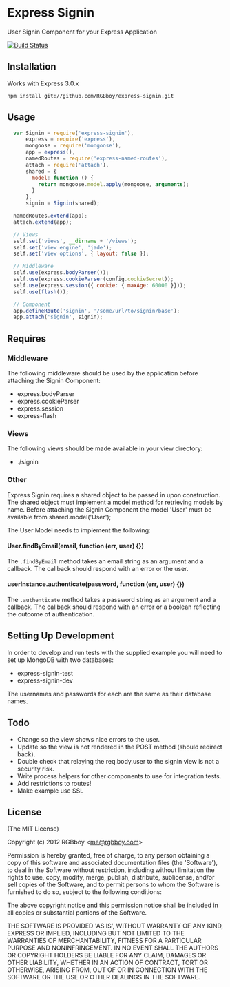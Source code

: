 # Express Signin

  User Signin Component for your Express Application

  [![Build Status](https://secure.travis-ci.org/RGBboy/express-signin.png)](http://travis-ci.org/RGBboy/express-signin)

## Installation

  Works with Express 3.0.x

    npm install git://github.com/RGBboy/express-signin.git

## Usage

``` javascript
  var Signin = require('express-signin'),
      express = require('express'),
      mongoose = require('mongoose'),
      app = express(),
      namedRoutes = require('express-named-routes'),
      attach = require('attach'),
      shared = {
        model: function () {
          return mongoose.model.apply(mongoose, arguments);
        }
      },
      signin = Signin(shared);

  namedRoutes.extend(app);
  attach.extend(app);

  // Views
  self.set('views', __dirname + '/views');
  self.set('view engine', 'jade');
  self.set('view options', { layout: false });

  // Middleware
  self.use(express.bodyParser());
  self.use(express.cookieParser(config.cookieSecret));
  self.use(express.session({ cookie: { maxAge: 60000 }}));
  self.use(flash());

  // Component
  app.defineRoute('signin', '/some/url/to/signin/base');
  app.attach('signin', signin);
```

## Requires

### Middleware

  The following middleware should be used by the application before attaching 
  the Signin Component:

  * express.bodyParser
  * express.cookieParser
  * express.session
  * express-flash

### Views

  The following views should be made available in your view directory:

  * ./signin

### Other

  Express Signin requires a shared object to be passed in upon construction.
  The shared object must implement a model method for retrieving models by name.
  Before attaching the Signin Component the model 'User' must be available
  from shared.model('User');

  The User Model needs to implement the following:

#### User.findByEmail(email, function (err, user) {})

  The `.findByEmail` method takes an email string as an argument and a 
  callback. The callback should respond with an error or the user.

#### userInstance.authenticate(password, function (err, user) {})

  The `.authenticate` method takes a password string as an argument and a 
  callback. The callback should respond with an error or a boolean 
  reflecting the outcome of authentication.

## Setting Up Development

  In order to develop and run tests with the supplied example you will 
  need to set up MongoDB with two databases:

  * express-signin-test
  * express-signin-dev

The usernames and passwords for each are the same as their database names.

## Todo

  * Change so the view shows nice errors to the user.
  * Update so the view is not rendered in the POST method (should redirect back).
  * Double check that relaying the req.body.user to the signin view is 
    not a security risk.
  * Write process helpers for other components to use for integration tests.
  * Add restrictions to routes!
  * Make example use SSL

## License 

(The MIT License)

Copyright (c) 2012 RGBboy &lt;me@rgbboy.com&gt;

Permission is hereby granted, free of charge, to any person obtaining
a copy of this software and associated documentation files (the
'Software'), to deal in the Software without restriction, including
without limitation the rights to use, copy, modify, merge, publish,
distribute, sublicense, and/or sell copies of the Software, and to
permit persons to whom the Software is furnished to do so, subject to
the following conditions:

The above copyright notice and this permission notice shall be
included in all copies or substantial portions of the Software.

THE SOFTWARE IS PROVIDED 'AS IS', WITHOUT WARRANTY OF ANY KIND,
EXPRESS OR IMPLIED, INCLUDING BUT NOT LIMITED TO THE WARRANTIES OF
MERCHANTABILITY, FITNESS FOR A PARTICULAR PURPOSE AND NONINFRINGEMENT.
IN NO EVENT SHALL THE AUTHORS OR COPYRIGHT HOLDERS BE LIABLE FOR ANY
CLAIM, DAMAGES OR OTHER LIABILITY, WHETHER IN AN ACTION OF CONTRACT,
TORT OR OTHERWISE, ARISING FROM, OUT OF OR IN CONNECTION WITH THE
SOFTWARE OR THE USE OR OTHER DEALINGS IN THE SOFTWARE.